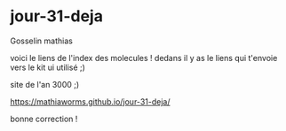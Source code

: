 # jour-31-deja

Gosselin mathias 

voici le liens de l'index des molecules ! 
dedans il y as le liens qui t'envoie vers le kit ui utilisé ;) 

site de l'an 3000 ;) 

https://mathiaworms.github.io/jour-31-deja/

bonne correction ! 